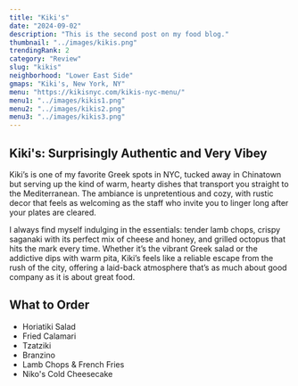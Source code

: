 ```yaml
---
title: "Kiki's"
date: "2024-09-02"
description: "This is the second post on my food blog."
thumbnail: "../images/kikis.png"
trendingRank: 2
category: "Review"
slug: "kikis"
neighborhood: "Lower East Side"
gmaps: "Kiki's, New York, NY"
menu: "https://kikisnyc.com/kikis-nyc-menu/"
menu1: "../images/kikis1.png"
menu2: "../images/kikis2.png"
menu3: "../images/kikis3.png"
---
```


## Kiki's: Surprisingly Authentic and Very Vibey 

Kiki’s is one of my favorite Greek spots in NYC, tucked away in Chinatown but serving up the kind of warm, hearty dishes that transport you straight to the Mediterranean. The ambiance is unpretentious and cozy, with rustic decor that feels as welcoming as the staff who invite you to linger long after your plates are cleared. 

I always find myself indulging in the essentials: tender lamb chops, crispy saganaki with its perfect mix of cheese and honey, and grilled octopus that hits the mark every time. Whether it’s the vibrant Greek salad or the addictive dips with warm pita, Kiki’s feels like a reliable escape from the rush of the city, offering a laid-back atmosphere that’s as much about good company as it is about great food.

## What to Order
- Horiatiki Salad
- Fried Calamari
- Tzatziki
- Branzino
- Lamb Chops & French Fries
- Niko's Cold Cheesecake